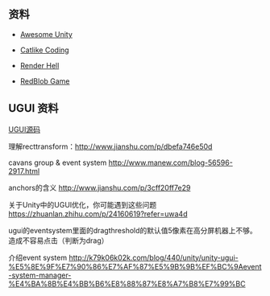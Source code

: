 ## 资料

- [Awesome Unity](https://github.com/RyanNielson/awesome-unity)

- [Catlike Coding](https://catlikecoding.com/unity/tutorials/)

- [Render Hell](https://simonschreibt.de/gat/renderhell/)

- [RedBlob Game](https://www.redblobgames.com/)

## UGUI 资料
[UGUI源码](https://bitbucket.org/Unity-Technologies/ui/downloads?tab=downloads)

理解recttransform：http://www.jianshu.com/p/dbefa746e50d

cavans group & event system
http://www.manew.com/blog-56596-2917.html

anchors的含义 http://www.jianshu.com/p/3cff20ff7e29

关于Unity中的UGUI优化，你可能遇到这些问题
https://zhuanlan.zhihu.com/p/24160619?refer=uwa4d

ugui的eventsystem里面的dragthreshold的默认值5像素在高分屏机器上不够。造成不容易点击（判断为drag）

介绍event system 
http://k79k06k02k.com/blog/440/unity/unity-ugui-%E5%8E%9F%E7%90%86%E7%AF%87%E5%9B%9B%EF%BC%9Aevent-system-manager-%E4%BA%8B%E4%BB%B6%E8%88%87%E8%A7%B8%E7%99%BC